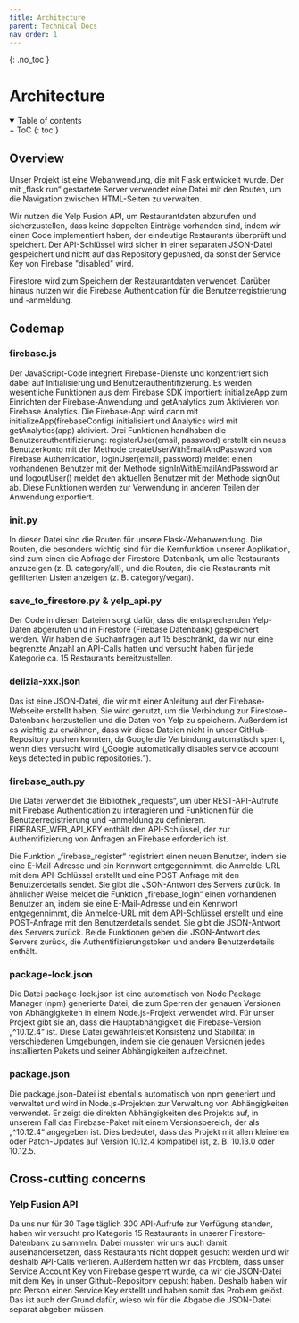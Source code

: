 ```yaml
---
title: Architecture
parent: Technical Docs
nav_order: 1
---
```




{: .no_toc }
# Architecture 

<details open markdown="block">

<summary>Table of contents</summary>
+ ToC
{: toc }
  
</details>

## Overview

Unser Projekt ist eine Webanwendung, die mit Flask entwickelt wurde. Der mit „flask run“ gestartete Server verwendet eine Datei mit den Routen, um die Navigation zwischen HTML-Seiten zu verwalten.

Wir nutzen die Yelp Fusion API, um Restaurantdaten abzurufen und sicherzustellen, dass keine doppelten Einträge vorhanden sind, indem wir einen Code implementiert haben, der eindeutige Restaurants überprüft und speichert. Der API-Schlüssel wird sicher in einer separaten JSON-Datei gespeichert und nicht auf das Repository gepushed, da sonst der Service Key von Firebase "disabled" wird.

Firestore wird zum Speichern der Restaurantdaten verwendet. Darüber hinaus nutzen wir die Firebase Authentication für die Benutzerregistrierung und -anmeldung.

## Codemap

### firebase.js
Der JavaScript-Code integriert Firebase-Dienste und konzentriert sich dabei auf Initialisierung und Benutzerauthentifizierung. Es werden wesentliche Funktionen aus dem Firebase SDK importiert: initializeApp zum Einrichten der Firebase-Anwendung und getAnalytics zum Aktivieren von Firebase Analytics. Die Firebase-App wird dann mit initializeApp(firebaseConfig) initialisiert und Analytics wird mit getAnalytics(app) aktiviert.
Drei Funktionen handhaben die Benutzerauthentifizierung: registerUser(email, password) erstellt ein neues Benutzerkonto mit der Methode createUserWithEmailAndPassword von Firebase Authentication, loginUser(email, password) meldet einen vorhandenen Benutzer mit der Methode signInWithEmailAndPassword an und logoutUser() meldet den aktuellen Benutzer mit der Methode signOut ab. Diese Funktionen werden zur Verwendung in anderen Teilen der Anwendung exportiert.

### __init__.py
In dieser Datei sind die Routen für unsere Flask-Webanwendung. Die Routen, die besonders wichtig sind für die Kernfunktion unserer Applikation, sind zum einen die Abfrage der Firestore-Datenbank, um alle Restaurants anzuzeigen (z. B. category/all), und die Routen, die die Restaurants mit gefilterten Listen anzeigen (z. B. category/vegan).

### save_to_firestore.py & yelp_api.py
Der Code in diesen Dateien sorgt dafür, dass die entsprechenden Yelp-Daten abgerufen und in Firestore (Firebase Datenbank) gespeichert werden. Wir haben die Suchanfragen auf 15 beschränkt, da wir nur eine begrenzte Anzahl an API-Calls hatten und versucht haben für jede Kategorie ca. 15 Restaurants bereitzustellen. 

### delizia-xxx.json
Das ist eine JSON-Datei, die wir mit einer Anleitung auf der Firebase-Webseite erstellt haben. Sie wird genutzt, um die Verbindung zur Firestore-Datenbank herzustellen und die Daten von Yelp zu speichern. Außerdem ist es wichtig zu erwähnen, dass wir diese Dateien nicht in unser GitHub-Repository pushen konnten, da Google die Verbindung automatisch sperrt, wenn dies versucht wird („Google automatically disables service account keys detected in public repositories.“).

### firebase_auth.py
Die Datei verwendet die Bibliothek „requests“, um über REST-API-Aufrufe mit Firebase Authentication zu interagieren und Funktionen für die Benutzerregistrierung und -anmeldung zu definieren. FIREBASE_WEB_API_KEY enthält den API-Schlüssel, der zur Authentifizierung von Anfragen an Firebase erforderlich ist.

Die Funktion „firebase_register“ registriert einen neuen Benutzer, indem sie eine E-Mail-Adresse und ein Kennwort entgegennimmt, die Anmelde-URL mit dem API-Schlüssel erstellt und eine POST-Anfrage mit den Benutzerdetails sendet. Sie gibt die JSON-Antwort des Servers zurück.
In ähnlicher Weise meldet die Funktion „firebase_login“ einen vorhandenen Benutzer an, indem sie eine E-Mail-Adresse und ein Kennwort entgegennimmt, die Anmelde-URL mit dem API-Schlüssel erstellt und eine POST-Anfrage mit den Benutzerdetails sendet. Sie gibt die JSON-Antwort des Servers zurück. Beide Funktionen geben die JSON-Antwort des Servers zurück, die Authentifizierungstoken und andere Benutzerdetails enthält.

### package-lock.json
Die Datei package-lock.json ist eine automatisch von Node Package Manager (npm) generierte Datei, die zum Sperren der genauen Versionen von Abhängigkeiten in einem Node.js-Projekt verwendet wird. Für unser Projekt gibt sie an, dass die Hauptabhängigkeit die Firebase-Version „^10.12.4“ ist. Diese Datei gewährleistet Konsistenz und Stabilität in verschiedenen Umgebungen, indem sie die genauen Versionen jedes installierten Pakets und seiner Abhängigkeiten aufzeichnet.

### package.json

Die package.json-Datei ist ebenfalls automatisch von npm generiert und verwaltet und wird in Node.js-Projekten zur Verwaltung von Abhängigkeiten verwendet. Er zeigt die direkten Abhängigkeiten des Projekts auf, in unserem Fall das Firebase-Paket mit einem Versionsbereich, der als „^10.12.4“ angegeben ist. Dies bedeutet, dass das Projekt mit allen kleineren oder Patch-Updates auf Version 10.12.4 kompatibel ist, z. B. 10.13.0 oder 10.12.5.


## Cross-cutting concerns

### Yelp Fusion API
Da uns nur für 30 Tage täglich 300 API-Aufrufe zur Verfügung standen, haben wir versucht pro Kategorie 15 Restaurants in unserer Firestore-Datenbank zu sammeln. Dabei mussten wir uns auch damit auseinandersetzen, dass  Restaurants nicht doppelt gesucht werden und wir deshalb API-Calls verlieren. Außerdem hatten wir das Problem, dass unser Service Account Key von Firebase gesperrt wurde, da wir die JSON-Datei mit dem Key in unser Github-Repository gepusht haben. Deshalb haben wir pro Person einen Service Key erstellt und haben somit das Problem gelöst. Das ist auch der Grund dafür, wieso wir für die Abgabe die JSON-Datei separat abgeben müssen.

